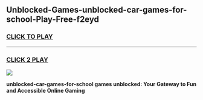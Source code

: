 
## Unblocked-Games-unblocked-car-games-for-school-Play-Free-f2eyd
<h3>
<a href="https://premium76.site?title=unblocked-car-games-for-school&ref=20A">CLICK TO PLAY</a></h3>
<hr>

<h3>
<a href="https://premium76.site?title=unblocked-car-games-for-school&ref=20A">CLICK 2 PLAY</a>
  
</h3>

<a href="https://premium76.site?title=unblocked-car-games-for-school&ref=20A"><img src="https://clearcache.store/games.png"></a>


**unblocked-car-games-for-school games unblocked: Your Gateway to Fun and Accessible Online Gaming**
